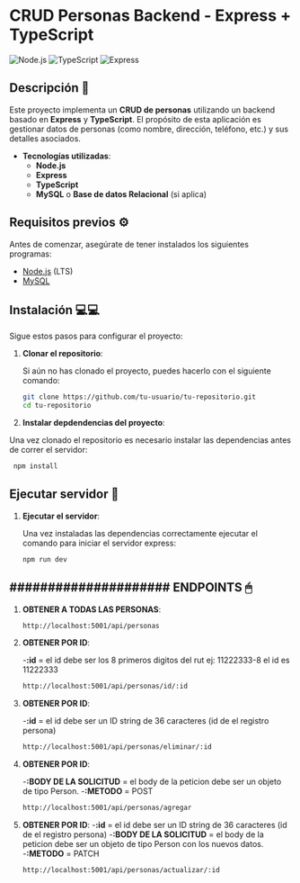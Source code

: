 # CRUD Personas Backend - Express + TypeScript

![Node.js](https://img.shields.io/badge/Node.js-8CC84B?style=flat&logo=node.js&logoColor=ffffff) ![TypeScript](https://img.shields.io/badge/TypeScript-3178C6?style=flat&logo=typescript&logoColor=ffffff) ![Express](https://img.shields.io/badge/Express-000000?style=flat&logo=express&logoColor=ffffff)

## Descripción 📖

Este proyecto implementa un **CRUD de personas** utilizando un backend basado en **Express** y **TypeScript**. El propósito de esta aplicación es gestionar datos de personas (como nombre, dirección, teléfono, etc.) y sus detalles asociados.

- **Tecnologías utilizadas**:
  - **Node.js**
  - **Express**
  - **TypeScript**
  - **MySQL** o **Base de datos Relacional** (si aplica)

## Requisitos previos ⚙️

Antes de comenzar, asegúrate de tener instalados los siguientes programas:

- [Node.js](https://nodejs.org) (LTS)
- [MySQL](https://www.mysql.com)

## Instalación 💻💻

Sigue estos pasos para configurar el proyecto:

1. **Clonar el repositorio**:

   Si aún no has clonado el proyecto, puedes hacerlo con el siguiente comando:

   ```bash
   git clone https://github.com/tu-usuario/tu-repositorio.git
   cd tu-repositorio
   ```

2. **Instalar depdendencias del proyecto**:

  Una vez clonado el repositorio es necesario instalar las dependencias antes de correr el servidor:

   ```bash
    npm install
   ```

## Ejecutar servidor 🚀
1. **Ejecutar el servidor**:

     Una vez instaladas las dependencias correctamente ejecutar el comando para iniciar el servidor express:

   ```bash
   npm run dev
   ```


## #####################          ENDPOINTS 🖱         #######################
1. **OBTENER A TODAS LAS PERSONAS**:
   ```bash
   http://localhost:5001/api/personas
   ```
2. **OBTENER POR ID**:

   -**:id** = el id debe ser los 8 primeros digitos del rut ej: 11222333-8 el id es 11222333
   ```bash
   http://localhost:5001/api/personas/id/:id
   ```
3. **OBTENER POR ID**:

   -**:id** = el id debe ser un ID string de 36 caracteres (id de el registro persona)
   ```bash
   http://localhost:5001/api/personas/eliminar/:id
   ```
4. **OBTENER POR ID**:

   -**:BODY DE LA SOLICITUD** = el body de la peticion debe ser un objeto de tipo Person.
    -**:METODO** = POST
   ```bash
   http://localhost:5001/api/personas/agregar
   ```
4. **OBTENER POR ID**:
   -**:id** = el id debe ser un ID string de 36 caracteres (id de el registro persona)
   -**:BODY DE LA SOLICITUD** = el body de la peticion debe ser un objeto de tipo Person con los nuevos datos.
    -**:METODO** = PATCH
   ```bash
   http://localhost:5001/api/personas/actualizar/:id
   ```
